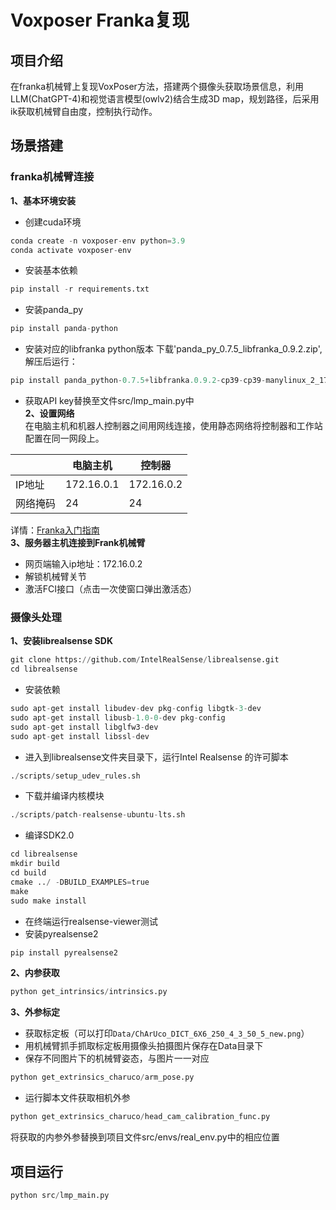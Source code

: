 # Voxposer Franka复现  
## 项目介绍
在franka机械臂上复现VoxPoser方法，搭建两个摄像头获取场景信息，利用LLM(ChatGPT-4)和视觉语言模型(owlv2)结合生成3D map，规划路径，后采用ik获取机械臂自由度，控制执行动作。  
## 场景搭建  
### franka机械臂连接  
**1、基本环境安装**
* 创建cuda环境
```python
conda create -n voxposer-env python=3.9
conda activate voxposer-env
```
* 安装基本依赖
```python
pip install -r requirements.txt
```
* 安装panda_py
```python
pip install panda-python
```
* 安装对应的libfranka python版本
下载'panda_py_0.7.5_libfranka_0.9.2.zip', 解压后运行：
```python
pip install panda_python-0.7.5+libfranka.0.9.2-cp39-cp39-manylinux_2_17_x86_64.manylinux2014_x86_64.whl
```
* 获取API key替换至文件src/lmp_main.py中  
**2、设置网络**  
在电脑主机和机器人控制器之间用网线连接，使用静态网络将控制器和工作站配置在同一网段上。  

|   | 电脑主机 | 控制器 |
| --- | --- | --- |  
| IP地址 | 172.16.0.1 | 172.16.0.2 |  
| 网络掩码 | 24 | 24 |  

详情：[Franka入门指南](https://franka.cn/FCI/getting_started.html " ")  
**3、服务器主机连接到Frank机械臂**  
 * 网页端输入ip地址：172.16.0.2  
 * 解锁机械臂关节  
 * 激活FCI接口（点击一次使窗口弹出激活态）
### 摄像头处理
**1、安装librealsense SDK**
```python
git clone https://github.com/IntelRealSense/librealsense.git
cd librealsense
```
* 安装依赖
```python
sudo apt-get install libudev-dev pkg-config libgtk-3-dev
sudo apt-get install libusb-1.0-0-dev pkg-config
sudo apt-get install libglfw3-dev
sudo apt-get install libssl-dev
```
* 进入到librealsense文件夹目录下，运行Intel Realsense 的许可脚本
```python
./scripts/setup_udev_rules.sh
```
* 下载并编译内核模块
```python
./scripts/patch-realsense-ubuntu-lts.sh
```
* 编译SDK2.0
```python
cd librealsense
mkdir build
cd build
cmake ../ -DBUILD_EXAMPLES=true
make
sudo make install
```
* 在终端运行realsense-viewer测试
* 安装pyrealsense2
```python
pip install pyrealsense2    
```
**2、内参获取**  
```python
python get_intrinsics/intrinsics.py
```
**3、外参标定**
* 获取标定板（可以打印``Data/ChArUco_DICT_6X6_250_4_3_50_5_new.png``）
* 用机械臂抓手抓取标定板用摄像头拍摄图片保存在Data目录下
* 保存不同图片下的机械臂姿态，与图片一一对应
```python
python get_extrinsics_charuco/arm_pose.py
```
* 运行脚本文件获取相机外参
```python
python get_extrinsics_charuco/head_cam_calibration_func.py
```
将获取的内参外参替换到项目文件src/envs/real_env.py中的相应位置
## 项目运行
```python
python src/lmp_main.py
```
